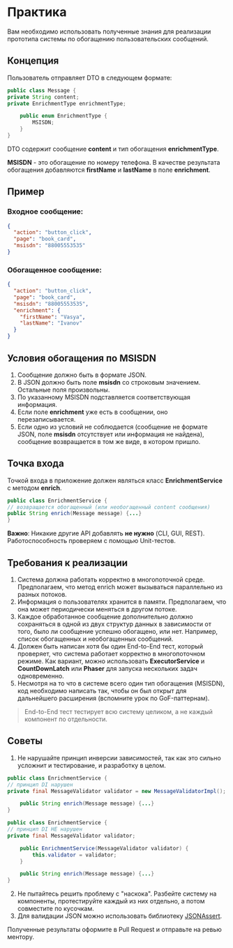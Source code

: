 # Практика

Вам необходимо использовать полученные знания для реализации прототипа системы по обогащению пользовательских сообщений.

## Концепция

Пользователь отправляет DTO в следующем формате:
```java
public class Message {
private String content;
private EnrichmentType enrichmentType;

    public enum EnrichmentType {
        MSISDN;
    }
}
```
DTO содержит сообщение **content** и тип обогащения **enrichmentType**.

**MSISDN** - это обогащение по номеру телефона. В качестве результата обогащения добавляются **firstName** и **lastName** в поле **enrichment**.

## Пример

### Входное сообщение:

```json
{
  "action": "button_click",
  "page": "book_card",
  "msisdn": "88005553535"
}
```

### Обогащенное сообщение:
```json
{
  "action": "button_click",
  "page": "book_card",
  "msisdn": "88005553535",
  "enrichment": {
    "firstName": "Vasya",
    "lastName": "Ivanov"
  }
}
```

## Условия обогащения по MSISDN

1. Сообщение должно быть в формате JSON.
2. В JSON должно быть поле **msisdn** со строковым значением. Остальные поля произвольны.
3. По указанному MSISDN подставляется соответствующая информация.
4. Если поле **enrichment** уже есть в сообщении, оно перезаписывается.
5. Если одно из условий не соблюдается (сообщение не формате JSON, поле **msisdn** отсутствует или информация не найдена), сообщение возвращается в том же виде, в котором пришло.

## Точка входа

Точкой входа в приложение должен являться класс **EnrichmentService** с методом **enrich**.

```java
public class EnrichmentService {
// возвращается обогащенный (или необогащенный content сообщения)
public String enrich(Message message) {...}
}
```

**Важно**: Никакие другие API добавлять **не нужно** (CLI, GUI, REST). Работоспособность проверяем с помощью Unit-тестов.

## Требования к реализации

1. Система должна работать корректно в многопоточной среде. Предполагаем, что метод enrich может вызываться параллельно из разных потоков. 
2. Информация о пользователях хранится в памяти. Предполагаем, что она может периодически меняться в другом потоке. 
3. Каждое обработанное сообщение дополнительно должно сохраняться в одной из двух структур данных в зависимости от того, было ли сообщение успешно обогащено, или нет. Например, список обогащенных и необогащенных сообщений. 
4. Должен быть написан хотя бы один End-to-End тест, который проверяет, что система работает корректно в многопоточном режиме. Как вариант, можно использовать **ExecutorService** и **CountDownLatch** или **Phaser** для запуска нескольких задач одновременно. 
5. Несмотря на то что в системе всего один тип обогащения (MSISDN), код необходимо написать так, чтобы он был открыт для дальнейшего расширения (вспомните урок по GoF-паттернам).

> End-to-End тест тестирует всю систему целиком, а не каждый компонент по отдельности.

## Советы

1. Не нарушайте принцип инверсии зависимостей, так как это сильно усложнит и тестирование, и разработку в целом.

```java
public class EnrichmentService {
// принцип DI нарушен
private final MessageValidator validator = new MessageValidatorImpl();

    public String enrich(Message message) {...}
}
```

```java
public class EnrichmentService {
// принцип DI НЕ нарушен
private final MessageValidator validator;

    public EnrichmentService(MessageValidator validator) {
        this.validator = validator;
    }

    public String enrich(Message message) {...}
}
```

2. Не пытайтесь решить проблему с "наскока". Разбейте систему на компоненты, протестируйте каждый из них отдельно, а потом совместите по кусочкам. 
3. Для валидации JSON можно использовать библиотеку [JSONAssert](https://www.baeldung.com/jsonassert).

Полученные результаты оформите в Pull Request и отправьте на ревью ментору.
